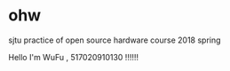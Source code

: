 # ohw
sjtu practice of open source hardware course 2018 spring

Hello I'm WuFu , 517020910130
!!!!!!
